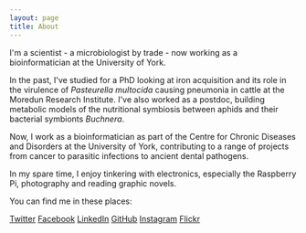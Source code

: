```yaml
---
layout: page
title: About
---
```


I'm a scientist - a microbiologist by trade - now working as a bioinformatician at the University of York.

In the past, I've studied for a PhD looking at iron acquisition and its role in the virulence of *Pasteurella multocida* causing pneumonia in cattle at the Moredun Research Institute. I've also worked as a postdoc, building metabolic models of the nutritional symbiosis between aphids and their bacterial symbionts *Buchnera*.

Now, I work as a bioinformatician as part of the Centre for Chronic Diseases and Disorders at the University of York, contributing to a range of projects from cancer to parasitic infections to ancient dental pathogens.

In my spare time, I enjoy tinkering with electronics, especially the Raspberry Pi, photography and reading graphic novels.

You can find me in these places:

[Twitter](https://twitter.com/sandyjmacdonald)
[Facebook](https://www.facebook.com/sandyjmacdonald)
[LinkedIn](https://www.linkedin.com/in/sandyjmacdonald)
[GitHub](https://github.com/sandyjmacdonald)
[Instagram](https://instagram.com/sandyjmacdonald/)
[Flickr](https://www.flickr.com/photos/sandyjmacdonald/)
